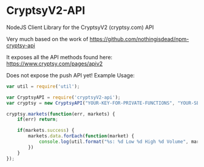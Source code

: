 # CryptsyV2-API
NodeJS Client Library for the CryptsyV2 (cryptsy.com) API

Very much based on the work of https://github.com/nothingisdead/npm-cryptsy-api

It exposes all the API methods found here: https://www.cryptsy.com/pages/apiv2

Does not expose the push API yet!
Example Usage:

```javascript
var util = require('util');

var CryptsyAPI = require('cryptsyV2-api');
var cryptsy = new CryptsyAPI("YOUR-KEY-FOR-PRIVATE-FUNCTIONS", "YOUR-SECRET-FOR-PRIVATE-FUNCTIONS");

cryptsy.markets(function(err, markets) {
	if(err) return;

	if(markets.success) {
		markets.data.forEach(function(market) {
			console.log(util.format("%s: %d Low %d High %d Volume", market.label, market['24hr'].price_low, market['24hr'].price_high, market['24hr'].volume));
		})
	}
});
```
